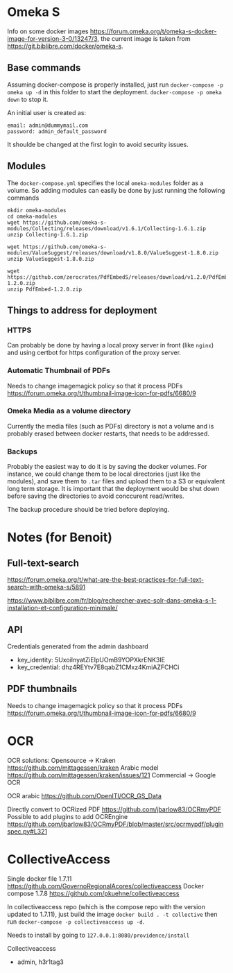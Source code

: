 # Omeka S

Info on some docker images https://forum.omeka.org/t/omeka-s-docker-image-for-version-3-0/13247/3, the current image is taken from https://git.biblibre.com/docker/omeka-s.

## Base commands

Assuming docker-compose is properly installed, just run `docker-compose -p omeka up -d` in this folder to start the deployment. `docker-compose -p omeka down` to stop it.

An initial user is created as:
```
email: admin@dummymail.com
password: admin_default_password
```

It shoulde be changed at the first login to avoid security issues.

## Modules

The `docker-compose.yml` specifies the local `omeka-modules` folder as a volume. So adding modules can easily be done by just running the following commands

```
mkdir omeka-modules
cd omeka-modules
wget https://github.com/omeka-s-modules/Collecting/releases/download/v1.6.1/Collecting-1.6.1.zip
unzip Collecting-1.6.1.zip

wget https://github.com/omeka-s-modules/ValueSuggest/releases/download/v1.8.0/ValueSuggest-1.8.0.zip
unzip ValueSuggest-1.8.0.zip

wget https://github.com/zerocrates/PdfEmbedS/releases/download/v1.2.0/PdfEmbed-1.2.0.zip
unzip PdfEmbed-1.2.0.zip
```

## Things to address for deployment

### HTTPS

Can probably be done by having a local proxy server in front (like `nginx`) and using certbot for https configuration of the proxy server.

### Automatic Thumbnail of PDFs

Needs to change imagemagick policy so that it process PDFs
https://forum.omeka.org/t/thumbnail-image-icon-for-pdfs/6680/9

### Omeka Media as a volume directory

Currently the media files (such as PDFs) directory is not a volume and is probably erased between docker restarts, that needs to be addressed.

### Backups

Probably the easiest way to do it is by saving the docker volumes. For instance, we could change them to be local directories (just like the modules), and save them to `.tar` files and upload them to a S3 or equivalent long term storage. It is important that the deployment would be shut down before saving the directories to avoid conccurent read/writes.

The backup procedure should be tried before deploying.


# Notes (for Benoit)

## Full-text-search

https://forum.omeka.org/t/what-are-the-best-practices-for-full-text-search-with-omeka-s/5891

https://www.biblibre.com/fr/blog/rechercher-avec-solr-dans-omeka-s-1-installation-et-configuration-minimale/

## API

Credentials generated from the admin dashboard
- key_identity: 5UxoiInyatZiEIpUOmB9YOPXkrENK3IE
- key_credential: dhz4REYtv7E8qabZ1CMxz4KmiAZFCHCi

## PDF thumbnails

Needs to change imagemagick policy so that it process PDFs
https://forum.omeka.org/t/thumbnail-image-icon-for-pdfs/6680/9

# OCR

OCR solutions:
    Opensource -> Kraken
    https://github.com/mittagessen/kraken
    Arabic model https://github.com/mittagessen/kraken/issues/121
    Commercial -> Google OCR

OCR arabic
https://github.com/OpenITI/OCR_GS_Data


Directly convert to OCRized PDF https://github.com/jbarlow83/OCRmyPDF
Possible to add plugins to add OCREngine https://github.com/jbarlow83/OCRmyPDF/blob/master/src/ocrmypdf/pluginspec.py#L321


# CollectiveAccess

Single docker file 1.7.11 https://github.com/GovernoRegionalAcores/collectiveaccess
Docker compose 1.7.8 https://github.com/pkuehne/collectiveaccess

In collectiveaccess repo (which is the compose repo with the version updated to 1.7.11), just build the image `docker build . -t collective` then run `docker-compose -p collectiveaccess up -d`.

Needs to install by going to `127.0.0.1:8080/providence/install`

Collectiveaccess 
- admin, h3r1tag3